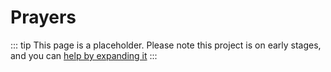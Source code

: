 # Prayers

::: tip
This page is a placeholder.
Please note this project is on early stages, and you can [help by expanding it](/CONTRIBUTING)
:::
